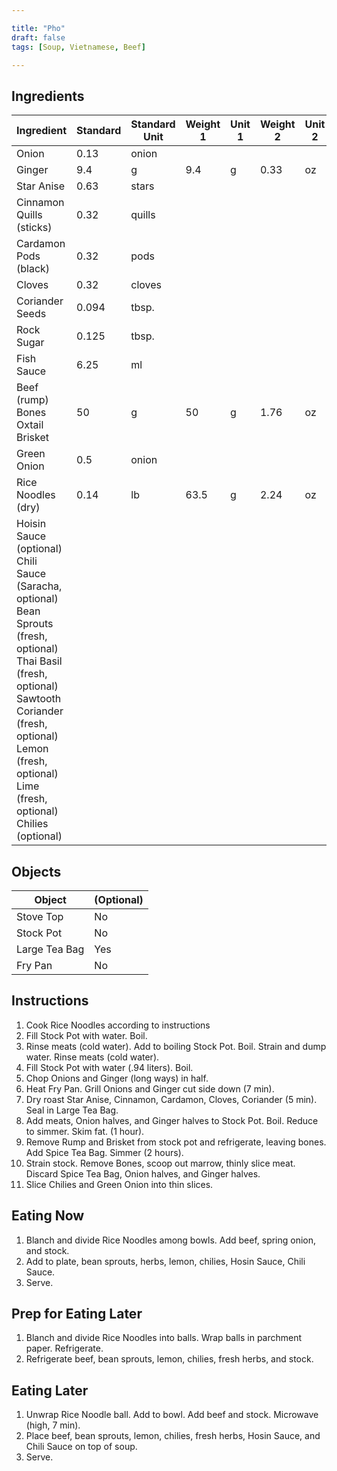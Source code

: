 ```yaml
---

title: "Pho"
draft: false
tags: [Soup, Vietnamese, Beef]

---
```


## Ingredients

| Ingredient                                                   | Standard | Standard Unit | Weight 1 | Unit 1 | Weight 2 | Unit 2 |
| ------------------------------------------------------------ | -------- | ------------- | -------- | ------ | -------- | ------ |
| Onion                                                        | 0.13     | onion         |          |        |          |        |
| Ginger                                                       | 9.4      | g             | 9.4      | g      | 0.33     | oz     |
| Star Anise                                                   | 0.63     | stars         |          |        |          |        |
| Cinnamon Quills (sticks)                                     | 0.32     | quills        |          |        |          |        |
| Cardamon Pods (black)                                        | 0.32     | pods          |          |        |          |        |
| Cloves                                                       | 0.32     | cloves        |          |        |          |        |
| Coriander Seeds                                              | 0.094    | tbsp.         |          |        |          |        |
| Rock Sugar                                                   | 0.125    | tbsp.         |          |        |          |        |
| Fish Sauce                                                   | 6.25     | ml            |          |        |          |        |
| Beef (rump)<br />Bones<br />Oxtail<br />Brisket              | 50       | g             | 50       | g      | 1.76     | oz     |
| Green Onion                                                  | 0.5      | onion         |          |        |          |        |
| Rice Noodles (dry)                                           | 0.14     | lb            | 63.5     | g      | 2.24     | oz     |
| Hoisin Sauce (optional)<br />Chili Sauce (Saracha, optional)<br />Bean Sprouts (fresh, optional)<br />Thai Basil (fresh, optional)<br />Sawtooth Coriander (fresh, optional)<br />Lemon (fresh, optional)<br />Lime (fresh, optional)<br />Chilies (optional) |          |               |          |        |          |        |

## Objects

| Object        | (Optional) |
| ------------- | ---------- |
| Stove Top     | No         |
| Stock Pot     | No         |
| Large Tea Bag | Yes        |
| Fry Pan       | No         |

## Instructions

1. Cook Rice Noodles according to instructions
2. Fill Stock Pot with water. Boil.
3. Rinse meats (cold water). Add to boiling Stock Pot. Boil. Strain and dump water. Rinse meats (cold water).
4. Fill Stock Pot with water (.94 liters). Boil.
5. Chop Onions and Ginger (long ways) in half.
6. Heat Fry Pan. Grill Onions and Ginger cut side down (7 min).
7. Dry roast Star Anise, Cinnamon, Cardamon, Cloves, Coriander (5 min). Seal in Large Tea Bag.
8. Add meats, Onion halves, and Ginger halves to Stock Pot. Boil. Reduce to simmer. Skim fat. (1 hour).
9. Remove Rump and Brisket from stock pot and refrigerate, leaving bones. Add Spice Tea Bag. Simmer (2 hours).
10. Strain stock. Remove Bones, scoop out marrow, thinly slice meat. Discard Spice Tea Bag, Onion halves, and Ginger halves.
11. Slice Chilies and Green Onion into thin slices.

## Eating Now

1. Blanch and divide Rice Noodles among bowls. Add beef, spring onion, and stock.
2. Add to plate, bean sprouts, herbs, lemon, chilies, Hosin Sauce, Chili Sauce.
3. Serve.

## Prep for Eating Later

1. Blanch and divide Rice Noodles into balls. Wrap balls in parchment paper. Refrigerate.
2. Refrigerate beef, bean sprouts, lemon, chilies, fresh herbs, and stock.

## Eating Later

1. Unwrap Rice Noodle ball. Add to bowl. Add beef and stock. Microwave (high, 7 min).
2. Place beef, bean sprouts, lemon, chilies, fresh herbs, Hosin Sauce, and Chili Sauce on top of soup.
3. Serve.
